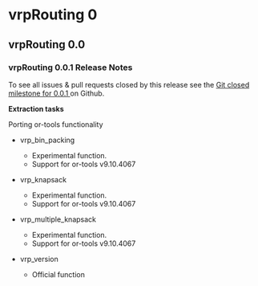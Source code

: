 # vrpRouting 0


## vrpRouting 0.0


### vrpRouting 0.0.1 Release Notes

To see all issues & pull requests closed by this release see the
[Git closed milestone for 0.0.1
](https://github.com/pgRouting/vrprouting/issues?utf8=%E2%9C%93&q=milestone%3A%22Release%200.0.1%22)
on Github.

**Extraction tasks**

Porting or-tools functionality

* vrp_bin_packing

  
  * Experimental function.
  * Support for or-tools v9.10.4067
  
  
  

* vrp_knapsack

  
  * Experimental function.
  * Support for or-tools v9.10.4067
  

* vrp_multiple_knapsack

  
  * Experimental function.
  * Support for or-tools v9.10.4067
  

* vrp_version

  
  * Official function
  
